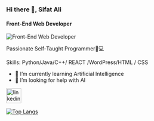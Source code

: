 ### Hi there 👋, Sifat Ali
#### Front-End Web Developer
![Front-End Web Developer](https://media.licdn.com/dms/image/D5616AQEm3k4CMQqv1A/profile-displaybackgroundimage-shrink_350_1400/0/1710643700485?e=1717632000&v=beta&t=lKqJgWvMkjbQklb8wSp4xya18F8znnMKpk6OdgLATP0)

Passionate Self-Taught Programmer🚀💻

Skills: Python/Java/C++/ REACT /WordPress/HTML / CSS

- 🌱 I’m currently learning Artificial Intelligence
- 🤔 I’m looking for help with AI 


[<img src='https://cdn.jsdelivr.net/npm/simple-icons@3.0.1/icons/linkedin.svg' alt='linkedin' height='40'>](https://www.linkedin.com/in/sifat-ali//)  

[![Top Langs](https://github-readme-stats.vercel.app/api/top-langs/?username=SifatAli008)](https://github.com/anuraghazra/github-readme-stats)

